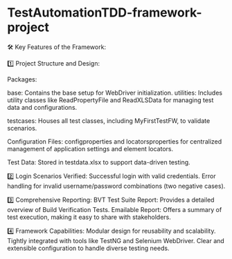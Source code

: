 # TestAutomationTDD-framework-project
🛠️ Key Features of the Framework:

1️⃣ Project Structure and Design:

Packages:

base: Contains the base setup for WebDriver initialization.
utilities: Includes utility classes like ReadPropertyFile and ReadXLSData for managing test data and configurations.

testcases: Houses all test classes, including MyFirstTestFW, to validate scenarios.

Configuration Files:
configproperties and locatorsproperties for centralized management of application settings and element locators.

Test Data: Stored in testdata.xlsx to support data-driven testing.

2️⃣ Login Scenarios Verified:
Successful login with valid credentials.
Error handling for invalid username/password combinations (two negative cases).

3️⃣ Comprehensive Reporting:
BVT Test Suite Report: Provides a detailed overview of Build Verification Tests.
Emailable Report: Offers a summary of test execution, making it easy to share with stakeholders.

4️⃣ Framework Capabilities:
Modular design for reusability and scalability.
Tightly integrated with tools like TestNG and Selenium WebDriver.
Clear and extensible configuration to handle diverse testing needs.
